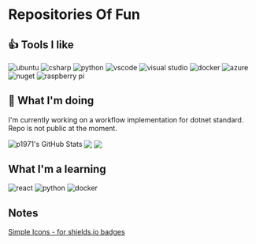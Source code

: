 # Repositories Of Fun

## :thumbsup: Tools I like

![ubuntu](https://img.shields.io/badge/os-ubuntu-informational?style=flat&logo=ubuntu&logoColor=white&color=0000cc)
![csharp](https://img.shields.io/badge/lang-c%23-informational?style=flat&logo=C%20Sharp&logoColor=white&color=bbaa00)
![python](https://img.shields.io/badge/lang-python-informational?style=flat&logo=Python&logoColor=white&color=bbaa00)
![vscode](https://img.shields.io/badge/tools-vscode-informational?style=flat&logo=Visual%20Studio%20Code&logoColor=white&color=ccddee)
![visual studio](https://img.shields.io/badge/tools-visual%20studio-informational?style=flat&logo=Visual%20Studio&logoColor=white&color=ccddee)
![docker](https://img.shields.io/badge/devops-docker-informational?style=flat&logo=Docker&logoColor=white&color=22bb33)
![azure](https://img.shields.io/badge/devops-azure-informational?style=flat&logo=Azure%20Pipelines&logoColor=white&color=22bb33)
![nuget](https://img.shields.io/badge/devops-nuget-informational?style=flat&logo=NuGet&logoColor=white&color=22bb33)
![raspberry pi](https://img.shields.io/badge/gadgets-raspberry%20pi-informational?style=flat&logo=Raspberry%20Pi&logoColor=white&color=cc00dd)

## :construction_worker: What I'm doing

I'm currently working on a workflow implementation for dotnet standard. Repo is not public at the moment.

<img align="center" src="https://github-readme-stats.vercel.app/api?username=p1971&show_icons=true&line_height=27&count_private=true&title_color=ffffff&text_color=c9cacc&icon_color=2bbc8a&bg_color=1d1f21" alt="p1971's GitHub Stats" />

<img align="center" src="https://github-readme-stats.vercel.app/api/pin/?username=p1971&repo=devops&title_color=ffffff&text_color=c9cacc&icon_color=2bbc8a&bg_color=1d1f21" />

<img align="center" src="https://github-readme-stats.vercel.app/api/pin/?username=p1971&repo=pi_info&title_color=ffffff&text_color=c9cacc&icon_color=2bbc8a&bg_color=1d1f21" />

## What I'm a learning

![react](https://img.shields.io/badge/learn-react-informational?style=flat&logo=React&logoColor=white&color=2bbc8a)
![python](https://img.shields.io/badge/learn-python-informational?style=flat&logo=python&logoColor=white&color=2bbc8a)
![docker](https://img.shields.io/badge/learn-docker-informational?style=flat&logo=docker&logoColor=white&color=2bbc8a)

## Notes

[Simple Icons - for shields.io badges](https://simpleicons.org/)
